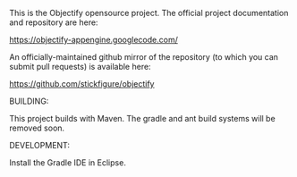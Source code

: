 This is the Objectify opensource project.  The official project documentation
and repository are here:

https://objectify-appengine.googlecode.com/

An officially-maintained github mirror of the repository (to which you can
submit pull requests) is available here:

https://github.com/stickfigure/objectify

BUILDING:

This project builds with Maven. The gradle and ant build systems will be removed soon.

DEVELOPMENT:

Install the Gradle IDE in Eclipse.